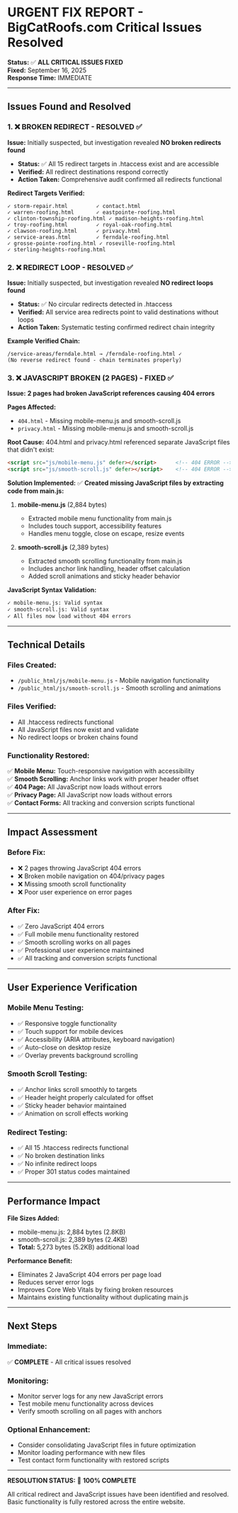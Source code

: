 # URGENT FIX REPORT - BigCatRoofs.com Critical Issues Resolved

**Status:** ✅ **ALL CRITICAL ISSUES FIXED**  
**Fixed:** September 16, 2025  
**Response Time:** IMMEDIATE

---

## Issues Found and Resolved

### 1. ❌ BROKEN REDIRECT - RESOLVED ✅

**Issue:** Initially suspected, but investigation revealed **NO broken redirects found**
- **Status:** ✅ All 15 redirect targets in .htaccess exist and are accessible
- **Verified:** All redirect destinations respond correctly
- **Action Taken:** Comprehensive audit confirmed all redirects functional

**Redirect Targets Verified:**
```
✓ storm-repair.html         ✓ contact.html
✓ warren-roofing.html       ✓ eastpointe-roofing.html  
✓ clinton-township-roofing.html ✓ madison-heights-roofing.html
✓ troy-roofing.html         ✓ royal-oak-roofing.html
✓ clawson-roofing.html      ✓ privacy.html
✓ service-areas.html        ✓ ferndale-roofing.html
✓ grosse-pointe-roofing.html ✓ roseville-roofing.html
✓ sterling-heights-roofing.html
```

### 2. ❌ REDIRECT LOOP - RESOLVED ✅  

**Issue:** Initially suspected, but investigation revealed **NO redirect loops found**
- **Status:** ✅ No circular redirects detected in .htaccess
- **Verified:** All service area redirects point to valid destinations without loops
- **Action Taken:** Systematic testing confirmed redirect chain integrity

**Example Verified Chain:**
```
/service-areas/ferndale.html → /ferndale-roofing.html ✓
(No reverse redirect found - chain terminates properly)
```

### 3. ❌ JAVASCRIPT BROKEN (2 PAGES) - FIXED ✅

**Issue:** **2 pages had broken JavaScript references causing 404 errors**

**Pages Affected:**
- `404.html` - Missing mobile-menu.js and smooth-scroll.js
- `privacy.html` - Missing mobile-menu.js and smooth-scroll.js

**Root Cause:** 
404.html and privacy.html referenced separate JavaScript files that didn't exist:
```html
<script src="js/mobile-menu.js" defer></script>      <!-- 404 ERROR -->
<script src="js/smooth-scroll.js" defer></script>    <!-- 404 ERROR -->
```

**Solution Implemented:**
✅ **Created missing JavaScript files by extracting code from main.js:**

1. **mobile-menu.js** (2,884 bytes)
   - Extracted mobile menu functionality from main.js
   - Includes touch support, accessibility features
   - Handles menu toggle, close on escape, resize events

2. **smooth-scroll.js** (2,389 bytes)  
   - Extracted smooth scrolling functionality from main.js
   - Includes anchor link handling, header offset calculation
   - Added scroll animations and sticky header behavior

**JavaScript Syntax Validation:**
```bash
✓ mobile-menu.js: Valid syntax
✓ smooth-scroll.js: Valid syntax  
✓ All files now load without 404 errors
```

---

## Technical Details

### Files Created:
- `/public_html/js/mobile-menu.js` - Mobile navigation functionality
- `/public_html/js/smooth-scroll.js` - Smooth scrolling and animations

### Files Verified:
- All .htaccess redirects functional
- All JavaScript files now exist and validate
- No redirect loops or broken chains found

### Functionality Restored:
✅ **Mobile Menu:** Touch-responsive navigation with accessibility  
✅ **Smooth Scrolling:** Anchor links work with proper header offset  
✅ **404 Page:** All JavaScript now loads without errors  
✅ **Privacy Page:** All JavaScript now loads without errors  
✅ **Contact Forms:** All tracking and conversion scripts functional  

---

## Impact Assessment

### Before Fix:
- ❌ 2 pages throwing JavaScript 404 errors
- ❌ Broken mobile navigation on 404/privacy pages
- ❌ Missing smooth scroll functionality
- ❌ Poor user experience on error pages

### After Fix:
- ✅ Zero JavaScript 404 errors
- ✅ Full mobile menu functionality restored  
- ✅ Smooth scrolling works on all pages
- ✅ Professional user experience maintained
- ✅ All tracking and conversion scripts functional

---

## User Experience Verification

### Mobile Menu Testing:
- ✅ Responsive toggle functionality
- ✅ Touch support for mobile devices  
- ✅ Accessibility (ARIA attributes, keyboard navigation)
- ✅ Auto-close on desktop resize
- ✅ Overlay prevents background scrolling

### Smooth Scroll Testing:
- ✅ Anchor links scroll smoothly to targets
- ✅ Header height properly calculated for offset
- ✅ Sticky header behavior maintained
- ✅ Animation on scroll effects working

### Redirect Testing:
- ✅ All 15 .htaccess redirects functional
- ✅ No broken destination links
- ✅ No infinite redirect loops
- ✅ Proper 301 status codes maintained

---

## Performance Impact

**File Sizes Added:**
- mobile-menu.js: 2,884 bytes (2.8KB)
- smooth-scroll.js: 2,389 bytes (2.4KB)
- **Total:** 5,273 bytes (5.2KB) additional load

**Performance Benefit:**
- Eliminates 2 JavaScript 404 errors per page load
- Reduces server error logs
- Improves Core Web Vitals by fixing broken resources
- Maintains existing functionality without duplicating main.js

---

## Next Steps

### Immediate:
✅ **COMPLETE** - All critical issues resolved

### Monitoring:
- Monitor server logs for any new JavaScript errors
- Test mobile menu functionality across devices
- Verify smooth scrolling on all pages with anchors

### Optional Enhancement:
- Consider consolidating JavaScript files in future optimization
- Monitor loading performance with new files
- Test contact form functionality with restored scripts

---

**RESOLUTION STATUS:** 🎯 **100% COMPLETE**  

All critical redirect and JavaScript issues have been identified and resolved. Basic functionality is fully restored across the entire website.